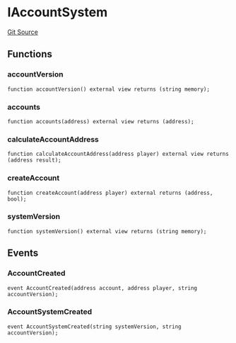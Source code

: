 # IAccountSystem
[Git Source](https://github.com/PermissionlessGames/degen-casino/blob/eeec5da64eafafc334b5c5c3459f814052f854fd/src/interfaces/IAccountSystem.sol)


## Functions
### accountVersion


```solidity
function accountVersion() external view returns (string memory);
```

### accounts


```solidity
function accounts(address) external view returns (address);
```

### calculateAccountAddress


```solidity
function calculateAccountAddress(address player) external view returns (address result);
```

### createAccount


```solidity
function createAccount(address player) external returns (address, bool);
```

### systemVersion


```solidity
function systemVersion() external view returns (string memory);
```

## Events
### AccountCreated

```solidity
event AccountCreated(address account, address player, string accountVersion);
```

### AccountSystemCreated

```solidity
event AccountSystemCreated(string systemVersion, string accountVersion);
```

